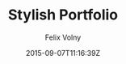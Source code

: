 ---
title: "Stylish Portfolio"
github: https://github.com/volny/stylish-portfolio-jekyll
demo: https://volny.github.io/stylish-portfolio-jekyll/
author: Felix Volny

ssg:
  - Jekyll
cms:
  - No Cms
date: 2015-09-07T11:16:39Z
github_branch: master
stale: true
---